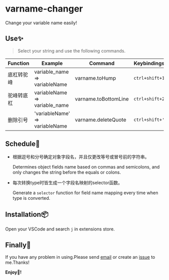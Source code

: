 # varname-changer

Change your variable name easily!

## Use:sparkles:
> Select your string and use the following commands.

Function | Example | Command | Keybindings
-|-|-|-
底杠转驼峰 | variable_name => variableName | varname.toHump | `ctrl+shift+1`
驼峰转底杠 | variableName => variable_name | varname.toBottomLine | `ctrl+shift+2`
删除引号 | 'variableName' => variableName | varname.deleteQuote | `ctrl+shift+'`

## Schedule:pencil:
- 根据逗号和分号确定对象字段名，并且仅更改等号或冒号前的字符串。
  
  Determines object fields name based on commas and semicolons, and only changes the string before the equals or colons.

- 每次转换type时皆生成一个字段名映射的selector函数。
  
  Generate a `selector` function for field name mapping every time when type is converted.


## Installation:package:
Open your VSCode and search `j` in extensions store.

## Finally:camera_flash:
If you have any problem in using.Please send [email](mailto:urnotzane@163.com) or create an [issue](https://github.com/urnotzane/varname-changer-vscode/issues) to me.Thanks!

**Enjoy:see_no_evil:!**
